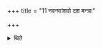 +++
title = "11 नवनवांशवो दश मन्त्राः"

+++

<details><summary>थिते</summary>

नवनवांशवो दश मन्त्राः ११
</details>
